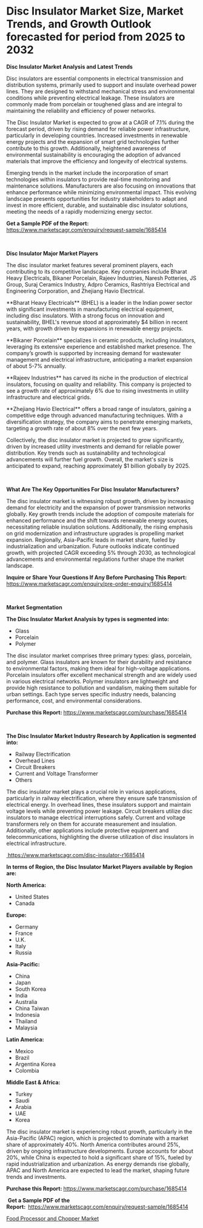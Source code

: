 <p><h1>Disc Insulator Market Size, Market Trends, and Growth Outlook forecasted for period from 2025 to 2032</h1></p><p><strong>Disc Insulator Market Analysis and Latest Trends</strong></p>
<p><p>Disc insulators are essential components in electrical transmission and distribution systems, primarily used to support and insulate overhead power lines. They are designed to withstand mechanical stress and environmental conditions while preventing electrical leakage. These insulators are commonly made from porcelain or toughened glass and are integral to maintaining the reliability and efficiency of power networks.</p><p>The Disc Insulator Market is expected to grow at a CAGR of 7.1% during the forecast period, driven by rising demand for reliable power infrastructure, particularly in developing countries. Increased investments in renewable energy projects and the expansion of smart grid technologies further contribute to this growth. Additionally, heightened awareness of environmental sustainability is encouraging the adoption of advanced materials that improve the efficiency and longevity of electrical systems.</p><p>Emerging trends in the market include the incorporation of smart technologies within insulators to provide real-time monitoring and maintenance solutions. Manufacturers are also focusing on innovations that enhance performance while minimizing environmental impact. This evolving landscape presents opportunities for industry stakeholders to adapt and invest in more efficient, durable, and sustainable disc insulator solutions, meeting the needs of a rapidly modernizing energy sector.</p></p>
<p><strong>Get a Sample PDF of the Report:&nbsp;</strong> <a href="https://www.marketscagr.com/enquiry/request-sample/1685414?utm_campaign=2992&utm_medium=2&utm_source=Github&utm_content=ia&utm_term=09042025&utm_id=disc-insulator">https://www.marketscagr.com/enquiry/request-sample/1685414</a></p>
<p>&nbsp;</p>
<p><strong>Disc Insulator Major Market Players</strong></p>
<p><p>The disc insulator market features several prominent players, each contributing to its competitive landscape. Key companies include Bharat Heavy Electricals, Bikaner Porcelain, Rajeev Industries, Naresh Potteries, JS Group, Suraj Ceramics Industry, Adpro Ceramics, Rashtriya Electrical and Engineering Corporation, and Zhejiang Havio Electrical.</p><p>**Bharat Heavy Electricals** (BHEL) is a leader in the Indian power sector with significant investments in manufacturing electrical equipment, including disc insulators. With a strong focus on innovation and sustainability, BHEL's revenue stood at approximately $4 billion in recent years, with growth driven by expansions in renewable energy projects.</p><p>**Bikaner Porcelain** specializes in ceramic products, including insulators, leveraging its extensive experience and established market presence. The company’s growth is supported by increasing demand for wastewater management and electrical infrastructure, anticipating a market expansion of about 5-7% annually.</p><p>**Rajeev Industries** has carved its niche in the production of electrical insulators, focusing on quality and reliability. This company is projected to see a growth rate of approximately 6% due to rising investments in utility infrastructure and electrical grids.</p><p>**Zhejiang Havio Electrical** offers a broad range of insulators, gaining a competitive edge through advanced manufacturing techniques. With a diversification strategy, the company aims to penetrate emerging markets, targeting a growth rate of about 8% over the next few years.</p><p>Collectively, the disc insulator market is projected to grow significantly, driven by increased utility investments and demand for reliable power distribution. Key trends such as sustainability and technological advancements will further fuel growth. Overall, the market's size is anticipated to expand, reaching approximately $1 billion globally by 2025.</p></p>
<p>&nbsp;</p>
<p><strong>What Are The Key Opportunities For Disc Insulator Manufacturers?</strong></p>
<p><p>The disc insulator market is witnessing robust growth, driven by increasing demand for electricity and the expansion of power transmission networks globally. Key growth trends include the adoption of composite materials for enhanced performance and the shift towards renewable energy sources, necessitating reliable insulation solutions. Additionally, the rising emphasis on grid modernization and infrastructure upgrades is propelling market expansion. Regionally, Asia-Pacific leads in market share, fueled by industrialization and urbanization. Future outlooks indicate continued growth, with projected CAGR exceeding 5% through 2030, as technological advancements and environmental regulations further shape the market landscape.</p></p>
<p><strong>Inquire or Share Your Questions If Any Before Purchasing This Report:</strong> <a href="https://www.marketscagr.com/enquiry/pre-order-enquiry/1685414?utm_campaign=2992&utm_medium=2&utm_source=Github&utm_content=ia&utm_term=09042025&utm_id=disc-insulator">https://www.marketscagr.com/enquiry/pre-order-enquiry/1685414</a></p>
<p>&nbsp;</p>
<p><strong>Market Segmentation</strong></p>
<p><strong>The Disc Insulator Market Analysis by types is segmented into:</strong></p>
<p><ul><li>Glass</li><li>Porcelain</li><li>Polymer</li></ul></p>
<p><p>The disc insulator market comprises three primary types: glass, porcelain, and polymer. Glass insulators are known for their durability and resistance to environmental factors, making them ideal for high-voltage applications. Porcelain insulators offer excellent mechanical strength and are widely used in various electrical networks. Polymer insulators are lightweight and provide high resistance to pollution and vandalism, making them suitable for urban settings. Each type serves specific industry needs, balancing performance, cost, and environmental considerations.</p></p>
<p><strong>Purchase this Report:&nbsp;</strong><a href="https://www.marketscagr.com/purchase/1685414?utm_campaign=2992&utm_medium=2&utm_source=Github&utm_content=ia&utm_term=09042025&utm_id=disc-insulator">https://www.marketscagr.com/purchase/1685414</a></p>
<p>&nbsp;</p>
<p><strong>The Disc Insulator Market Industry Research by Application is segmented into:</strong></p>
<p><ul><li>Railway Electrification</li><li>Overhead Lines</li><li>Circuit Breakers</li><li>Current and Voltage Transformer</li><li>Others</li></ul></p>
<p><p>The disc insulator market plays a crucial role in various applications, particularly in railway electrification, where they ensure safe transmission of electrical energy. In overhead lines, these insulators support and maintain voltage levels while preventing power leakage. Circuit breakers utilize disc insulators to manage electrical interruptions safely. Current and voltage transformers rely on them for accurate measurement and insulation. Additionally, other applications include protective equipment and telecommunications, highlighting the diverse utilization of disc insulators in electrical infrastructure.</p></p>
<p><a href="https://www.marketscagr.com/disc-insulator-r1685414?utm_campaign=2992&utm_medium=2&utm_source=Github&utm_content=ia&utm_term=09042025&utm_id=disc-insulator">&nbsp;https://www.marketscagr.com/disc-insulator-r1685414</a></p>
<p><strong>In terms of Region, the Disc Insulator Market Players available by Region are:</strong></p>
<p>
    <p> <strong> North America: </strong>
        <ul>
            <li>United States</li>
            <li>Canada</li>
        </ul>
        </p> 
    <p> <strong> Europe: </strong>
        <ul>
            <li>Germany</li>
            <li>France</li>
            <li>U.K.</li>
            <li>Italy</li>
            <li>Russia</li>
        </ul>
        </p> 
    <p> <strong> Asia-Pacific: </strong>
        <ul>
            <li>China</li>
            <li>Japan</li>
            <li>South Korea</li>
            <li>India</li>
            <li>Australia</li>
            <li>China Taiwan</li>
            <li>Indonesia</li>
            <li>Thailand</li>
            <li>Malaysia</li>
        </ul>
        </p> 
    <p> <strong> Latin America: </strong>
        <ul>
            <li>Mexico</li>
            <li>Brazil</li>
            <li>Argentina Korea</li>
            <li>Colombia</li>
        </ul>
        </p> 
    <p> <strong> Middle East & Africa: </strong>
        <ul>
            <li>Turkey</li>
            <li>Saudi</li>
            <li>Arabia</li>
            <li>UAE</li>
            <li>Korea</li>
        </ul>
    </p>
    </p>
<p><p>The disc insulator market is experiencing robust growth, particularly in the Asia-Pacific (APAC) region, which is projected to dominate with a market share of approximately 40%. North America contributes around 25%, driven by ongoing infrastructure developments. Europe accounts for about 20%, while China is expected to hold a significant share of 15%, fueled by rapid industrialization and urbanization. As energy demands rise globally, APAC and North America are expected to lead the market, shaping future trends and investments.</p></p>
<p><strong>Purchase this Report: </strong><a href="https://www.marketscagr.com/purchase/1685414?utm_campaign=2992&utm_medium=2&utm_source=Github&utm_content=ia&utm_term=09042025&utm_id=disc-insulator">https://www.marketscagr.com/purchase/1685414</a></p>
<p>&nbsp;<strong>Get a Sample PDF of the Report:&nbsp;&nbsp;</strong><a href="https://www.marketscagr.com/enquiry/request-sample/1685414?utm_campaign=2992&utm_medium=2&utm_source=Github&utm_content=ia&utm_term=09042025&utm_id=disc-insulator">https://www.marketscagr.com/enquiry/request-sample/1685414</a></p>
<p><strong></strong></p>
<p><p><a href="https://github.com/saroarmaicky/Market-Research-Report-List-1/blob/main/food-processor-and-chopper-market.md?utm_campaign=2992&utm_medium=2&utm_source=Github&utm_content=ia&utm_term=09042025&utm_id=disc-insulator">Food Processor and Chopper Market</a></p></p>